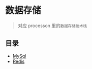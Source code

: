 # 数据存储

>   对应 processon 里的`数据存储技术栈`

##  目录
- [MySql](mysql/README.md)
- [Redis](redis/README.md)


